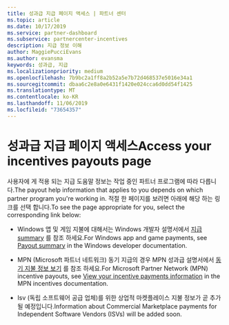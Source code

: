 ```yaml
---
title: 성과급 지급 페이지 액세스 | 파트너 센터
ms.topic: article
ms.date: 10/17/2019
ms.service: partner-dashboard
ms.subservice: partnercenter-incentives
description: 지급 정보 이해
author: MaggiePucciEvans
ms.author: evansma
keywords: 성과급, 지급
ms.localizationpriority: medium
ms.openlocfilehash: 7b9bc2a1ff8a2b52a5e7b72d468537e5016e34a1
ms.sourcegitcommit: dbaa6c2e8a0e6431f1420e024cca6d0dd54f1425
ms.translationtype: MT
ms.contentlocale: ko-KR
ms.lasthandoff: 11/06/2019
ms.locfileid: "73654357"
---
```

# <a name="access-your-incentives-payouts-page"></a><span data-ttu-id="4683f-104">성과급 지급 페이지 액세스</span><span class="sxs-lookup"><span data-stu-id="4683f-104">Access your incentives payouts page</span></span>

<span data-ttu-id="4683f-105">사용자에 게 적용 되는 지급 도움말 정보는 작업 중인 파트너 프로그램에 따라 다릅니다.</span><span class="sxs-lookup"><span data-stu-id="4683f-105">The payout help information that applies to you depends on which partner program you're working in.</span></span> <span data-ttu-id="4683f-106">적절 한 페이지를 보려면 아래에 해당 하는 링크를 선택 합니다.</span><span class="sxs-lookup"><span data-stu-id="4683f-106">To see the page appropriate for you, select the corresponding link below:</span></span>

- <span data-ttu-id="4683f-107">Windows 앱 및 게임 지불에 대해서는 Windows 개발자 설명서에서 [지급 summary](https://docs.microsoft.com/windows/uwp/publish/payout-summary) 를 참조 하세요.</span><span class="sxs-lookup"><span data-stu-id="4683f-107">For Windows app and game payments, see [Payout summary](https://docs.microsoft.com/windows/uwp/publish/payout-summary) in the Windows developer documentation.</span></span>

- <span data-ttu-id="4683f-108">MPN (Microsoft 파트너 네트워크) 동기 지급의 경우 MPN 성과급 설명서에서 [동기 지불 정보 보기](understand-incentive-payouts.md) 를 참조 하세요.</span><span class="sxs-lookup"><span data-stu-id="4683f-108">For Microsoft Partner Network (MPN) incentive payouts, see [View your incentive payments information](understand-incentive-payouts.md) in the MPN incentives documentation.</span></span>

- <span data-ttu-id="4683f-109">Isv (독립 소프트웨어 공급 업체)를 위한 상업적 마켓플레이스 지불 정보가 곧 추가 될 예정입니다.</span><span class="sxs-lookup"><span data-stu-id="4683f-109">Information about Commercial Marketplace payments for Independent Software Vendors (ISVs) will be added soon.</span></span>
